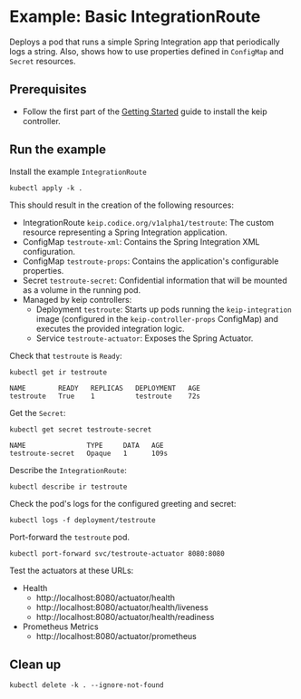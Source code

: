 # Example: Basic IntegrationRoute

Deploys a pod that runs a simple Spring Integration app that periodically logs a string. Also, shows how to use
properties defined in `ConfigMap` and `Secret` resources.

## Prerequisites

- Follow the first part of the [Getting Started](..%2F..%2F..%2FREADME.md#getting-started) guide to install the keip
  controller.

## Run the example

Install the example `IntegrationRoute`

```shell
kubectl apply -k .
```

This should result in the creation of the following resources:

- IntegrationRoute `keip.codice.org/v1alpha1/testroute`: The custom resource representing a Spring Integration
  application.
- ConfigMap `testroute-xml`: Contains the Spring Integration XML configuration.
- ConfigMap `testroute-props`: Contains the application's configurable properties.
- Secret `testroute-secret`: Confidential information that will be mounted as a volume in the running
  pod.
- Managed by keip controllers:
    - Deployment `testroute`: Starts up pods running the `keip-integration`
      image (configured in the `keip-controller-props` ConfigMap) and executes the provided integration logic.
    - Service `testroute-actuator`: Exposes the Spring Actuator.

Check that `testroute` is `Ready`:

```shell
kubectl get ir testroute

NAME        READY   REPLICAS   DEPLOYMENT   AGE
testroute   True    1          testroute    72s
```

Get the `Secret`:

```shell
kubectl get secret testroute-secret

NAME               TYPE     DATA   AGE
testroute-secret   Opaque   1      109s
```

Describe the `IntegrationRoute`:

```shell
kubectl describe ir testroute
```

Check the pod's logs for the configured greeting and secret:

```shell
kubectl logs -f deployment/testroute
```

Port-forward the `testroute` pod.

```shell
kubectl port-forward svc/testroute-actuator 8080:8080
```

Test the actuators at these URLs:

- Health
    - http://localhost:8080/actuator/health
    - http://localhost:8080/actuator/health/liveness
    - http://localhost:8080/actuator/health/readiness
- Prometheus Metrics
    - http://localhost:8080/actuator/prometheus

## Clean up

```shell
kubectl delete -k . --ignore-not-found
```